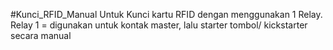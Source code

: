 #Kunci_RFID_Manual
Untuk Kunci kartu RFID dengan menggunakan 1 Relay.
Relay 1 = digunakan untuk kontak master,
lalu starter tombol/ kickstarter secara manual

